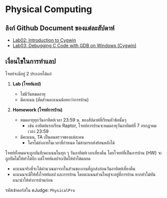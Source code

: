 # Physical Computing

## ลิงก์ Github Document ของแต่ละสัปดาห์

- [Lab02: Introduction to Cygwin](labs/labs02-gcc)
- [Lab03: Debugging C Code with GDB on Windows (Cygwin)](labs/labs03-gdb)

## เงื่อนไขในการทำแลป

โจทย์จะมีอยู่ 2 ประเภทได้แก่

1. **Lab (โจทย์แลป)**
    - ไม่มีวันหมดอายุ
    - มีคะแนน (สัดส่วนคะแนนน้อยกว่าการบ้าน)

2. **Homework (โจทย์การบ้าน)**
    - หมดอายุทุกวันอาทิตย์เวลา 23:59 น. ของสัปดาห์ที่เรียนหัวข้อนั้นๆ
        - เช่น อาทิตย์แรกเรียน Raptor, โจทย์การบ้านจะหมดอายุวันอาทิตย์ที่ 7 กรกฎาคม เวลา 23:59
    - มีคะแนน, TA เป็นคนตรวจของแต่ละคน
        - ใครไม่ส่งภายในเวลาที่กำหนด ไม่สามารถส่งย้อนหลังได้

โจทย์ทั้งหมดจะถูกบันทึกคะแนนในทุก ๆ วันอาทิตย์เวลาเที่ยงคืน โดยโจทย์ที่เป็นการบ้าน (HW) จะถูกปิดไม่ให้ทำได้อีก
แต่โจทย์แลปจะเปิดให้ทำได้ตลอด

- คะแนนจริงที่จะได้คำนวณมาจากในส่วนของงานที่ถูกส่งก่อนวันอาทิตย์เที่ยงคืน
- คะแนนจะมีให้ทั้งโจทย์แลป และการบ้าน โดยคะแนนส่วนใหญ่จะอยู่ที่การบ้าน หากทำไม่ทันแนะนำให้ทำการบ้านก่อน

รหัสเข้าคอร์สใน eJudge: `PhysicalPro`

